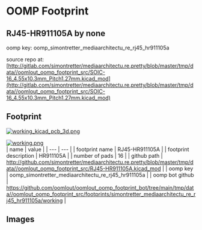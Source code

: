 # OOMP Footprint  
## RJ45-HR911105A  by none  
  
oomp key: oomp_simontretter_mediaarchitectu_re_rj45_hr911105a  
  
source repo at: [http://gitlab.com/simontretter/mediaarchitectu.re.pretty/blob/master/tmp/data//oomlout_oomp_footprint_src/SOIC-16_4.55x10.3mm_Pitch1.27mm.kicad_mod](http://gitlab.com/simontretter/mediaarchitectu.re.pretty/blob/master/tmp/data//oomlout_oomp_footprint_src/SOIC-16_4.55x10.3mm_Pitch1.27mm.kicad_mod)  
## Footprint  
  
[![working_kicad_pcb_3d.png](working_kicad_pcb_3d_600.png)](working_kicad_pcb_3d.png)  
  
[![working.png](working_600.png)](working.png)  
| name | value | 
| --- | --- | 
| footprint name | RJ45-HR911105A | 
| footprint description | HR911105A | 
| number of pads | 16 | 
| github path | http://github.com/simontretter/mediaarchitectu.re.pretty/blob/master/tmp/data//oomlout_oomp_footprint_src/RJ45-HR911105A.kicad_mod | 
| oomp key | oomp_simontretter_mediaarchitectu_re_rj45_hr911105a | 
| oomp bot github | https://github.com/oomlout/oomlout_oomp_footprint_bot/tree/main/tmp/data//oomlout_oomp_footprint_src/footprints/simontretter_mediaarchitectu_re_rj45_hr911105a/working | 
## Images  
